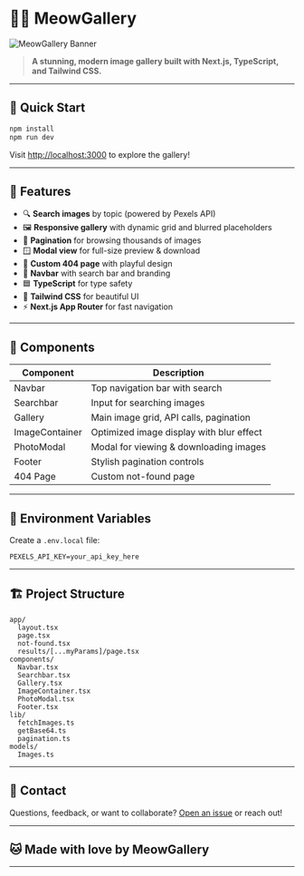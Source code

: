 # 🐾✨ MeowGallery

![MeowGallery Banner](https://images.pexels.com/photos/45201/kitty-cat-kitten-pet-45201.jpeg?auto=compress&w=800)

> **A stunning, modern image gallery built with Next.js, TypeScript, and Tailwind CSS.**

---

## 🚀 Quick Start

```bash
npm install
npm run dev
```

Visit [http://localhost:3000](http://localhost:3000) to explore the gallery!

---

## 🌟 Features

- 🔍 **Search images** by topic (powered by Pexels API)
- 🖼️ **Responsive gallery** with dynamic grid and blurred placeholders
- 📄 **Pagination** for browsing thousands of images
- 🪟 **Modal view** for full-size preview & download
- 🚫 **Custom 404 page** with playful design
- 🧭 **Navbar** with search bar and branding
- 🟦 **TypeScript** for type safety
- 🎨 **Tailwind CSS** for beautiful UI
- ⚡ **Next.js App Router** for fast navigation

---

## 🧩 Components

| Component      | Description                              |
| -------------- | ---------------------------------------- |
| Navbar         | Top navigation bar with search           |
| Searchbar      | Input for searching images               |
| Gallery        | Main image grid, API calls, pagination   |
| ImageContainer | Optimized image display with blur effect |
| PhotoModal     | Modal for viewing & downloading images   |
| Footer         | Stylish pagination controls              |
| 404 Page       | Custom not-found page                    |

---

## 🔑 Environment Variables

Create a `.env.local` file:

```
PEXELS_API_KEY=your_api_key_here
```

---

## 🏗️ Project Structure

```text
app/
  layout.tsx
  page.tsx
  not-found.tsx
  results/[...myParams]/page.tsx
components/
  Navbar.tsx
  Searchbar.tsx
  Gallery.tsx
  ImageContainer.tsx
  PhotoModal.tsx
  Footer.tsx
lib/
  fetchImages.ts
  getBase64.ts
  pagination.ts
models/
  Images.ts

```

---

## 💬 Contact

Questions, feedback, or want to collaborate? [Open an issue](https://github.com/) or reach out!

---

## 🐱 Made with love by MeowGallery

---
